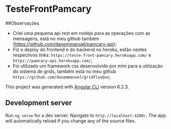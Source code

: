 # TesteFrontPamcary

##Observações

- Criei uma pequena api rest em nodejs para as operações com as mensagens, está no meu github também (https://github.com/danemmanuel/pamcary-api);
- Fiz o deploy do frontend e do backend no heroku, estão nestes respectivos links: `https://teste-front-pamcary.herokuapp.com/` e `https://pamcary-api.herokuapp.com/`;
- Foi utilizado um framework css desenvolvido por mim para a utilização do sistema de grids, também está no meu github `https://github.com/danemmanuel/gridflexbox`;


This project was generated with [Angular CLI](https://github.com/angular/angular-cli) version 6.2.3.

## Development server

Run `ng serve` for a dev server. Navigate to `http://localhost:4200/`. The app will automatically reload if you change any of the source files.
